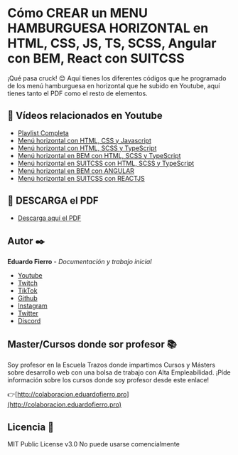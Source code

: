 # Cómo CREAR un MENU HAMBURGUESA HORIZONTAL en HTML, CSS, JS, TS, SCSS, Angular con BEM, React con SUITCSS

¡Qué pasa cruck! 😊 Aquí tienes los diferentes códigos que he programado de los menú hamburguesa en horizontal que he subido en Youtube, aquí tienes tanto el PDF como el resto de elementos.

## 🔴 Vídeos relacionados en Youtube 

* [Playlist Completa](https://youtube.com/playlist?list=PLJpymL0goBgFA5iTweWRejUhBP9TSSNnw)
* [Menú horizontal con HTML, CSS y Javascript](https://youtu.be/_M0K_q617Kc )
* [Menú horizontal con HTML, SCSS y TypeScript](https://youtu.be/hiFle5lBqck)
* [Menú horizontal en BEM con HTML, SCSS y TypeScript](https://youtu.be/UOzIhbzPcPk)
* [Menú horizontal en SUITCSS con HTML, SCSS y TypeScript](https://youtu.be/_85lzdSDmtw)
* [Menú horizontal en BEM con ANGULAR ](https://youtu.be/yMo7nChHa8o)
* [Menú horizontal en SUITCSS con REACTJS](https://youtu.be/bS2UJmROxCE)

## 📕 DESCARGA el PDF
* [Descarga aquí el PDF](https://github.com/eduardofierropro/eduardofierropro-Como-crear-un-menu-hamburguesa-horizontal/blob/main/menu-horizontal-info.pdf)

## Autor ✒️

**Eduardo Fierro** - *Documentación y trabajo inicial*

* [Youtube](https://youtube.com/EduardoFierroPro?sub_confirmation=1)
* [Twitch](https://twitch.tv/eduardofierropro)
* [TikTok](https://www.tiktok.com/@eduardofierro.pro?)
* [Github](https://github.com/eduardofierropro)
* [Instagram](https://instagram.com/eduardofierro.pro)
* [Twitter](https://twitter.com/edfierropro)
* [Discord](https://discord.gg/t4Txush)

## Master/Cursos donde sor profesor 📚

Soy profesor en la Escuela Trazos donde impartimos Cursos y Másters sobre desarrollo web con una bolsa de trabajo con Alta Empleabilidad. ¡Píde información sobre los cursos donde soy profesor desde este enlace!

👉[http://colaboracion.eduardofierro.pro](http://colaboracion.eduardofierro.pro)

## Licencia 📄

MIT Public License v3.0
No puede usarse comencialmente
